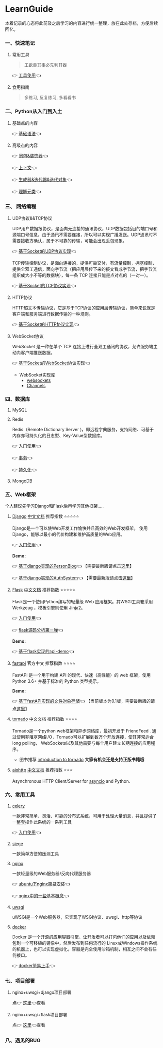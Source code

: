 # LearnGuide

本着记录的心态将此前及之后学习的内容进行统一整理，放在此处存档，方便后续回忆。



### 一、快速笔记

1. 常用工具

   > 工欲善其事必先利其器

   👉	[工具使用](ToolsDocs/工具集合.md)👈



2. 食用指南

   > 多练习, 反复练习, 多看看书



### 二、Python从入门到入土

1. 基础点的内容

   👉	[基础语法](PythonDocs/Python-基础语法.md)👈



2. 高级点的内容

   👉	[闭包&装饰器](PythonDocs/Python-闭包&装饰器.md)👈

   👉	[上下文](PythonDocs/Python-上下文.md)👈

   👉	[生成器&迭代器&迭代对象](PythonDocs/Python-生成器&迭代器&迭代对象.md)👈
   
   👉	[理解元类](PythonDocs/Python-理解元类.md)👈



### 三、 网络编程

1. UDP协议&&TCP协议

   UDP用户数据报协议，是面向无连接的通讯协议，UDP数据包括目的端口号和源端口号信息，由于通讯不需要连接，所以可以实现广播发送。UDP通讯时不需要接收方确认，属于不可靠的传输，可能会出现丢包现象。

   👉	[基于Socket的UDP协议实现](NetworkDocs/基于Socket的UDP协议实现.md)👈

   TCP传输控制协议，是面向连接的，提供可靠交付，有流量控制，拥塞控制，提供全双工通信，面向字节流（把应用层传下来的报文看成字节流，把字节流组织成大小不等的数据块），每一条 TCP 连接只能是点对点的（一对一）。

   👉	[基于Socket的TCP协议实现](NetworkDocs/基于Socket的TCP协议实现.md)👈



2. HTTP协议

   HTTP超文本传输协议，它是基于TCP协议的应用层传输协议，简单来说就是客户端和服务端进行数据传输的一种规则。

   👉	[基于Socket的HTTP协议实现](NetworkDocs/基于Socket的HTTP协议实现.md)👈

 

3. WebSocket协议

   WebSocket 是一种在单个 TCP 连接上进行全双工通讯的协议，允许服务端主动向客户端推送数据。

   👉	[基于Socket的WebSocket协议实现](NetworkDocs/基于Socket的WebSocket协议实现.md)👈
   
   
   
   - WebSocket实现库
     - [websockets](https://websockets.readthedocs.io)
     - [Channels](https://channels.readthedocs.io)




### 四、数据库

1. MySQL



2. Redis

   Redis（Remote Dictionary Server )，即远程字典服务，支持网络、可基于内存亦可持久化的日志型、Key-Value型数据库。
   
   👉	[入门使用](DatabaseDocs/Redis-入门.md)👈
   
   👉	[事务](DatabaseDocs/Redis-事务.md)👈
   
   👉	[持久化](DatabaseDocs/Redis-持久化.md)👈
   
   
   
3. MongoDB



### 五、Web框架

   个人建议先学习Django和Flask后再学习其他框架.....

1. [Django](https://docs.djangoproject.com/)     [中文文档](https://docs.djangoproject.com/zh-hans/)           推荐指数 ⭐️⭐️⭐️⭐️⭐️

   Django是一个可以使Web开发工作愉快并且高效的Web开发框架。 使用Django，能够以最小的代价构建和维护高质量的Web应用。

   👉	[入门使用](WebFrameDocs/Django-入门.md)👈

   **Demo:**
   
   👉   [基于django实现的PersonBlog](WebFrameDocs/src/demo/PersonBlogSystem-demo.md)👈   【需要最新版请点击[这里](https://github.com/Bean-jun/PersonBlogSystem.git)】
  
   👉   [基于django实现的AuthSystem](WebFrameDocs/src/demo/AuthSystem-demo.md)👈   【需要最新版请点击[这里](https://github.com/Bean-jun/AuthSystem.git)】
   
   


2. [Flask](https://flask.palletsprojects.com/)    [中文文档](https://dormousehole.readthedocs.io/en/latest/)               推荐指数 ⭐️⭐️⭐️⭐️⭐️

   Flask是一个使用Python编写的轻量级 Web 应用框架。其WSGI工具箱采用 Werkzeug ，模板引擎则使用 Jinja2。

   👉	[入门使用](WebFrameDocs/Flask-入门.md)👈
   
   👉	[flask源码分析第一弹](WebFrameDocs/Flask-源码分析.md)👈

   **Demo:**
   
   👉	[基于flask实现的api-demo](WebFrameDocs/src/demo/flask-demo-api.md)👈
   
   

3. [fastapi](https://fastapi.tiangolo.com/zh/tutorial/)    官方中文             推荐指数 ⭐️⭐️⭐️⭐️

   FastAPI 是一个用于构建 API 的现代、快速（高性能）的 web 框架，使用 Python 3.6+ 并基于标准的 Python 类型提示。

   **Demo:**
   
   👉	[基于fastAPI实现的文件对象存储](WebFrameDocs/src/demo/fileStorage.md)👈 【当前版本为0.1版，需要最新版的请点[这里](https://github.com/Bean-jun/fileStorage)】

   

4. [tornado](https://www.tornadoweb.org/en/stable/)    [中文文档](https://www.osgeo.cn/tornado/)           推荐指数 ⭐️⭐️⭐️⭐️

   Tornado是一个python web框架和异步网络库，最初开发于 FriendFeed . 通过使用非阻塞网络I/O，Tornado可以扩展到数万个开放连接，使其非常适合 long polling， WebSockets以及其他需要与每个用户建立长期连接的应用程序。

   - 图书推荐 [introduction to tornado](http://shouce.jb51.net/tornado/)       **大家有机会还是支持正版书籍哦**

   

5. [aiohttp](https://docs.aiohttp.org/en/stable/)   [中文文档](https://www.bookstack.cn/books/aiohttp-chinese-documentation)               推荐指数 ⭐️⭐️⭐️

   Asynchronous HTTP Client/Server for [asyncio](https://docs.aiohttp.org/en/stable/glossary.html#term-asyncio) and Python.



### 六、常用工具

1. [celery](https://github.com/celery/celery)

   一款非常简单、灵活、可靠的分布式系统，可用于处理大量消息，并且提供了一整套操作此系统的一系列工具
   
   👉	[入门使用](OtherDocs/celery使用.md)👈
   
2. [siege](https://www.joedog.org/siege-home)

   一款简单方便的压测工具

3. [nginx](https://nginx.org/)

   一款轻量级的Web服务器/反向代理服务器

   👉	[ubuntu下nginx简易安装](OtherDocs/nginx安装-Ubuntu.md)👈

   👉	[nginx中的一些基本概念](OtherDocs/nginx.md)👈
   
4. [uwsgi](https://uwsgi-docs-zh.readthedocs.io/zh_CN/latest/index.html)

   uWSGI是一个Web服务器，它实现了WSGI协议、uwsgi、http等协议

5. [docker](https://www.docker.com/)

    Docker 是一个开源的应用容器引擎，让开发者可以打包他们的应用以及依赖包到一个可移植的镜像中，然后发布到任何流行的 Linux或Windows操作系统的机器上，也可以实现虚拟化。容器是完全使用沙箱机制，相互之间不会有任何接口。

   👉	[docker简易上手](OtherDocs/docker.md)👈

### 七、项目部署

 1. nginx+uwsgi+django项目部署

    点👉 [这里](DeployDocs/nginx_uwsgi_django部署.md)👈查看

 2. nginx+uwsgi+flask项目部署

    点👉 [这里](DeployDocs/nginx_uwsgi_flask部署.md)👈查看

    

### 八、遇见的BUG

